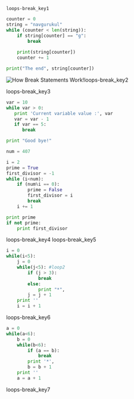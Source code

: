 ```ngMeta
loops-break_key1
```

```python
counter = 0
string = "navgurukul"
while (counter < len(string)):
    if string[counter] == "g":
        break
    
    print(string[counter])
    counter += 1

print("The end", string[counter])
```
![How Break `Statements` Work!](assets/how-break-`statement`-works.jpg)loops-break_key2


loops-break_key3


```python
var = 10
while var > 0:              
   print 'Current variable value :', var
   var = var - 1
   if var == 5:
      break

print "Good bye!"
```
```python
num = 407

i = 2
prime = True
first_divisor = -1
while (i<num):
    if (num%i == 0):
        prime = False
        first_divisor = i
        break
    i += 1

print prime
if not prime:
    print first_divisor
```
loops-break_key4
loops-break_key5


```python
i = 0
while(i<5):
    j = 0
    while(j<5): #loop2
        if (j > 3): 
            break 
        else:
            print "*", 
        j = j + 1    
    print ''
    i = i + 1
```
loops-break_key6


```python
a = 0
while(a<6):
    b = 0
    while(b<6):
        if (a == b):
            break
        print '*',
        b = b + 1
    print ''
    a = a + 1
```
loops-break_key7
